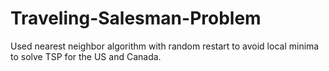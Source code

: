 # Traveling-Salesman-Problem
Used nearest neighbor algorithm with random restart to avoid local minima to solve TSP for the US and Canada.
